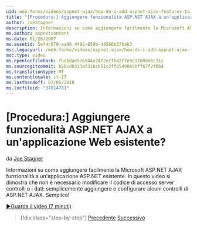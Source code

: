 ```yaml
---
uid: web-forms/videos/aspnet-ajax/how-do-i-add-aspnet-ajax-features-to-an-existing-web-application
title: "[Procedura:] Aggiungere funzionalità ASP.NET AJAX a un'applicazione Web esistente? | Microsoft Docs"
author: JoeStagner
description: Informazioni su come aggiungere facilmente la Microsoft ASP.NET AJAX funzionalità a un'applicazione ASP.NET esistente. Questo video si dimostra che non è necessario modificare il server...
ms.author: aspnetcontent
ms.date: 01/26/2007
ms.assetid: 5ef4c879-aa90-4492-859b-d4568b87bab3
msc.legacyurl: /web-forms/videos/aspnet-ajax/how-do-i-add-aspnet-ajax-features-to-an-existing-web-application
msc.type: video
ms.openlocfilehash: fbdbdae576944e24f2effb42f7e9c1200de6c31c
ms.sourcegitcommit: b28cd0313af316c051c2ff8549865bff67f2fbb4
ms.translationtype: MT
ms.contentlocale: it-IT
ms.lasthandoff: 07/05/2018
ms.locfileid: "37814781"
---
```

<a name="how-do-i-add-aspnet-ajax-features-to-an-existing-web-application"></a>[Procedura:] Aggiungere funzionalità ASP.NET AJAX a un'applicazione Web esistente?
====================
da [Joe Stagner](https://github.com/JoeStagner)

Informazioni su come aggiungere facilmente la Microsoft ASP.NET AJAX funzionalità a un'applicazione ASP.NET esistente. In questo video si dimostra che non è necessario modificare il codice di accesso server controlli o i dati: semplicemente aggiungere e configurare alcuni controlli di ASP.NET AJAX. Semplice!

[&#9654;Guarda il video (7 minuti)](https://channel9.msdn.com/Blogs/ASP-NET-Site-Videos/how-do-i-add-aspnet-ajax-features-to-an-existing-web-application)

> [!div class="step-by-step"]
> [Precedente](how-do-i-make-client-side-network-callbacks-with-aspnet-ajax.md)
> [Successivo](how-do-i-aspnet-ajax-enable-an-existing-web-service.md)
